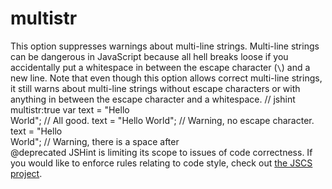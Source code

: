 # multistr

This option suppresses warnings about multi-line strings. Multi-line
strings can be dangerous in JavaScript because all hell breaks loose if
you accidentally put a whitespace in between the escape character (`\`)
and a new line.
Note that even though this option allows correct multi-line strings, it
still warns about multi-line strings without escape characters or with
anything in between the escape character and a whitespace.
    // jshint multistr:true
    var text = "Hello\
    World"; // All good.
    text = "Hello
    World"; // Warning, no escape character.
    text = "Hello\
    World"; // Warning, there is a space after \
@deprecated JSHint is limiting its scope to issues of code correctness.
            If you would like to enforce rules relating to code style,
            check out [the JSCS
            project](https://github.com/jscs-dev/node-jscs).
